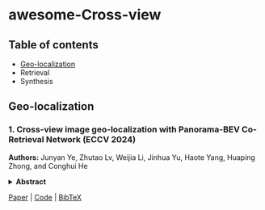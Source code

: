 # awesome-Cross-view

## Table of contents
- [Geo-localization](#Geo-localization)
- Retrieval
- Synthesis

## Geo-localization

### 1. Cross-view image geo-localization with Panorama-BEV Co-Retrieval Network (ECCV 2024)
**Authors:** Junyan Ye, Zhutao Lv, Weijia Li, Jinhua Yu, Haote Yang, Huaping Zhong, and Conghui He
<details span>
<summary><b>Abstract</b></summary>
Cross-view geolocalization identifies the geographic location of street view images by matching them with a georeferenced satellite database. Significant challenges arise due to the drastic appearance and geometry differences between views. In this paper, we propose a new approach for cross-view image geo-localization, i.e., the Panorama-BEV Co-Retrieval Network. Specifically, by utilizing the ground plane assumption and geometric relations, we convert street view panorama images into the BEV view, reducing the gap between street panoramas and satellite imagery. In the existing retrieval of street view panorama images and satellite images, we introduce BEV and satellite image retrieval branches for collaborative retrieval. By retaining the original street view retrieval branch, we overcome the limited perception range issue of BEV representation. Our network enables comprehensive perception of both the global layout and local details around the street view capture locations. Additionally, we introduce CVGlobal, a global cross-view dataset that is closer to real-world scenarios. This dataset adopts a more realistic setup, with street view directions not aligned with satellite images. CVGlobal also includes cross-regional, cross-temporal, and street view to map retrieval tests, enabling a comprehensive evaluation of algorithm performance. Our method excels in multiple tests on common cross-view datasets such as CVUSA, CVACT, VIGOR, and our newly introduced CVGlobal, surpassing the current state-of-the-art approaches.
</details>

[Paper](https://arxiv.org/pdf/2408.05475) | [Code](https://github.com/yejy53/EP-BEV) | [BibTeX](https://scholar.googleusercontent.com/scholar.bib?q=info:4Hluc8mzuFcJ:scholar.google.com/&output=citation&scisdr=ClEkGFA4ENf8m0zLUCY:AFWwaeYAAAAAZ-LNSCa4wELBqPkJcejKndbQjRM&scisig=AFWwaeYAAAAAZ-LNSC3vRF0cAya4UuHfOCx7Fng&scisf=4&ct=citation&cd=-1&hl=en&scfhb=1)
